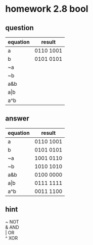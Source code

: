 # homework 2.8 bool

## question

equation|result
---     |---
a       |0110 1001
b       |0101 0101
~a      ||
~b      ||
a&b     ||
a&#124;b||
a^b     ||

## answer

equation|result
---     |---
a       |0110 1001
b       |0101 0101
~a      |1001 0110
~b      |1010 1010
a&b     |0100 0000
a&#124;b|0111 1111
a^b     |0011 1100

## hint

~ NOT  
& AND  
| OR  
^ XOR  